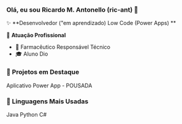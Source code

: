 ### Olá, eu sou Ricardo M. Antonello (ric-ant) 👋

✨ **Desenvolvedor ("em aprendizado) Low Code (Power Apps) ** 

🏢 **Atuação Profissional**
- 🚀 Farmacêutico Responsável Técnico
- 🎓 Aluno Dio

### 📌 Projetos em Destaque

Aplicativo Power App - POUSADA 

### 🚀 Linguagens Mais Usadas

Java
Python
C#
